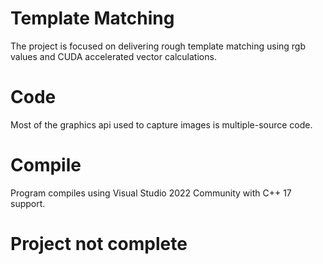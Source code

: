 # Template Matching
The project is focused on delivering rough template matching using rgb values and CUDA accelerated vector calculations.

# Code
Most of the graphics api used to capture images is multiple-source code.

# Compile
Program compiles using Visual Studio 2022 Community with C++ 17 support.

# Project not complete
